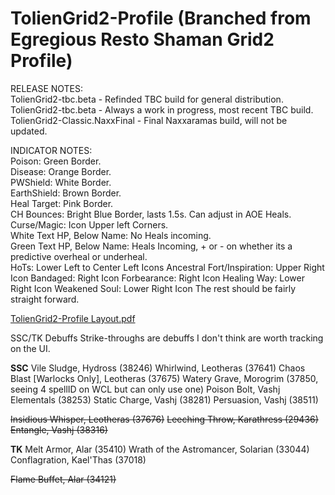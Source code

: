 # TolienGrid2-Profile (Branched from Egregious Resto Shaman Grid2 Profile)
RELEASE NOTES:  
TolienGrid2-tbc.beta - Refinded TBC build for general distribution.  
TolienGrid2-tbc.beta - Always a work in progress, most recent TBC build.  
TolienGrid2-Classic.NaxxFinal - Final Naxxaramas build, will not be updated.  

INDICATOR NOTES:  
Poison: Green Border.  
Disease: Orange Border.  
PWShield: White Border.  
EarthShield: Brown Border.  
Heal Target: Pink Border.  
CH Bounces: Bright Blue Border, lasts 1.5s.  Can adjust in AOE Heals.  
Curse/Magic: Icon Upper left Corners.  
White Text HP, Below Name: No Heals incoming.  
Green Text HP, Below Name: Heals Incoming, + or - on whether its a predictive overheal or underheal.  
HoTs: Lower Left to Center Left Icons
Ancestral Fort/Inspiration: Upper Right Icon
Bandaged: Right Icon
Forbearance: Right Icon
Healing Way: Lower Right Icon
Weakened Soul: Lower Right Icon
The rest should be fairly straight forward.  



[TolienGrid2-Profile Layout.pdf](https://github.com/tolienbosheit/TolienGrid2-Profile/files/7113828/TolienGrid2-Profile.Layout.pdf)


SSC/TK Debuffs
Strike-throughs are debuffs I don't think are worth tracking on the UI.

__SSC__
Vile Sludge, Hydross (38246)
Whirlwind, Leotheras (37641)
Chaos Blast [Warlocks Only], Leotheras (37675)
Watery Grave, Morogrim (37850, seeing 4 spellID on WCL but can only use one)
Poison Bolt, Vashj Elementals (38253)
Static Charge, Vashj (38281)
Persuasion, Vashj (38511)

~~Insidious Whisper, Leotheras (37676)~~
~~Leeching Throw, Karathress (29436)~~
~~Entangle, Vashj (38316)~~


__TK__
Melt Armor, Alar (35410)
Wrath of the Astromancer, Solarian (33044)
Conflagration, Kael'Thas (37018)

~~Flame Buffet, Alar (34121)~~
